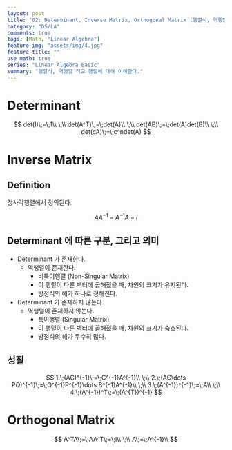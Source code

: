 ```yaml
---
layout: post
title: "02: Determinant, Inverse Matrix, Orthogonal Matrix (행렬식, 역행렬, 직교행렬)"
category: "DS/LA"
comments: true
tags: [Math, "Linear Algebra"]
feature-img: "assets/img/4.jpg"
feature-title: ""
use_math: true
series: "Linear Algebra Basic"
summary: "행렬식, 역행렬 직교 행렬에 대해 이해한다."
---
```


# Determinant

$$
det(I)\;=\;1\\
\;\\
det(A^T)\;=\;det(A)\\
\;\\
det(AB)\;=\;det(A)det(B)\\
\;\\
det(cA)\;=\;c^ndet(A)
$$

# Inverse Matrix

## Definition

정사각행렬에서 정의된다.

$$
AA^{-1}\;=\;A^{-1}A\;=\;I
$$

## Determinant 에 따른 구분, 그리고 의미

- Determinant 가 존재한다.
  - 역행렬이 존재한다.
    - 비특이행렬 (Non-Singular Matrix)
    - 이 행렬이 다른 벡터에 곱해졌을 때, 차원의 크기가 유지된다.
    - 방정식의 해가 하나로 정해진다.
- Determinant 가 존재하지 않는다.
  - 역행렬이 존재하지 않는다.
    - 특이행렬 (Singular Matrix)
    - 이 행렬이 다른 벡터에 곱해졌을 때, 차원의 크기가 축소된다.
    - 방정식의 해가 무수히 많다.

## 성질

$$
1.\;(AC)^{-1}\;=\;C^{-1}A^{-1}\\
\;\\
2.\;(AC\dots PQ)^{-1}\;=\;Q^{-1}P^{-1}\dots B^{-1}A^{-1}\\
\;\\
3.\;(A^{-1})^{-1}\;=\;A\\
\;\\
4.\;(A^{-1})^T\;=\;(A^{T})^{-1}
$$

# Orthogonal Matrix

$$
A^TA\;=\;AA^T\;=\;I\\
\;\\
A\;=\;A^{-1}\\
$$
